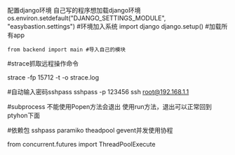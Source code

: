 配置django环境
	自己写的程序想加载django环境
    os.environ.setdefault("DJANGO_SETTINGS_MODULE", "easybastion.settings") #环境加入系统
    import django
    django.setup() #加载所有app

	from backend import main #导入自己的模块


#strace抓取远程操作命令

strace -fp 15712 -t -o strace.log

#自动输入密码sshpass
sshpass -p 123456 ssh root@192.168.1.1


#subprocess 不能使用Popen方法会退出
	使用run方法，退出可以正常回到ptyhon下面


#依赖包
sshpass
paramiko
theadpool
gevent并发使用协程

from concurrent.futures import ThreadPoolExecute